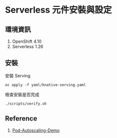 # Serverless 元件安裝與設定

## 環境資訊
1. OpenShift 4.10
2. Serverless 1.26

## 安裝

安裝 Serving
```
oc apply -f yaml/knative-serving.yaml
```

檢查安裝是否完成
```
./scripts/verify.sh
```

## Reference
1. [Pod-Autoscaling-Demo](https://github.com/CCChou/Pod-Autoscaling-Demo)